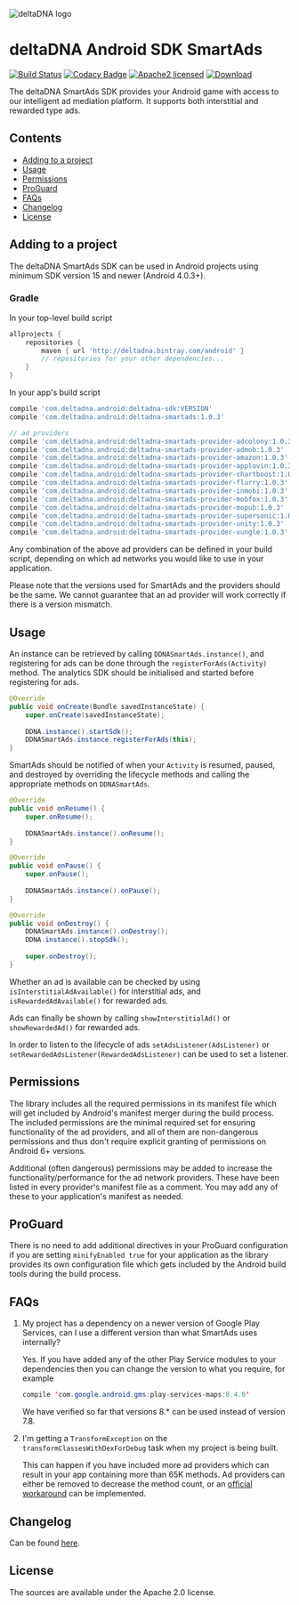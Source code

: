 ![deltaDNA logo](https://deltadna.com/wp-content/uploads/2015/06/deltadna_www@1x.png)

# deltaDNA Android SDK SmartAds
[![Build Status](https://travis-ci.org/deltaDNA/android-smartads-sdk.svg)](https://travis-ci.org/deltaDNA/android-smartads-sdk)
[![Codacy Badge](https://api.codacy.com/project/badge/grade/438f868ae71a444b8a1f8ebce32c3176)](https://www.codacy.com/app/deltaDNA/android-smartads-sdk)
[![Apache2 licensed](https://img.shields.io/badge/license-Apache-blue.svg)](./LICENSE.txt)
[![Download](https://api.bintray.com/packages/deltadna/android/deltadna-smartads/images/download.svg)](https://bintray.com/deltadna/android/deltadna-smartads/_latestVersion)

The deltaDNA SmartAds SDK provides your Android game with access to our
intelligent ad mediation platform.  It supports both interstitial and
rewarded type ads.

## Contents
* [Adding to a project](#adding-to-a-project)
* [Usage](#usage)
* [Permissions](#permissions)
* [ProGuard](#proguard)
* [FAQs](#faqs)
* [Changelog](#changelog)
* [License](#license)

## Adding to a project
The deltaDNA SmartAds SDK can be used in Android projects using minimum
SDK version 15 and newer (Android 4.0.3+).

### Gradle
In your top-level build script
```groovy
allprojects {
    repositories {
        maven { url 'http://deltadna.bintray.com/android' }
        // repositories for your other dependencies...
    }
}
```
In your app's build script
```groovy
compile 'com.deltadna.android:deltadna-sdk:VERSION'
compile 'com.deltadna.android:deltadna-smartads:1.0.3'

// ad providers
compile 'com.deltadna.android:deltadna-smartads-provider-adcolony:1.0.3'
compile 'com.deltadna.android:deltadna-smartads-provider-admob:1.0.3'
compile 'com.deltadna.android:deltadna-smartads-provider-amazon:1.0.3'
compile 'com.deltadna.android:deltadna-smartads-provider-applovin:1.0.3'
compile 'com.deltadna.android:deltadna-smartads-provider-chartboost:1.0.3'
compile 'com.deltadna.android:deltadna-smartads-provider-flurry:1.0.3'
compile 'com.deltadna.android:deltadna-smartads-provider-inmobi:1.0.3'
compile 'com.deltadna.android:deltadna-smartads-provider-mobfox:1.0.3'
compile 'com.deltadna.android:deltadna-smartads-provider-mopub:1.0.3'
compile 'com.deltadna.android:deltadna-smartads-provider-supersonic:1.0.3'
compile 'com.deltadna.android:deltadna-smartads-provider-unity:1.0.3'
compile 'com.deltadna.android:deltadna-smartads-provider-vungle:1.0.3'
```
Any combination of the above ad providers can be defined in your build
script, depending on which ad networks you would like to use in your
application.

Please note that the versions used for SmartAds and the providers should
be the same. We cannot guarantee that an ad provider will work correctly
if there is a version mismatch.

## Usage
An instance can be retrieved by calling `DDNASmartAds.instance()`, and
registering for ads can be done through the `registerForAds(Activity)`
method. The analytics SDK should be initialised and started before
registering for ads.
```java
@Override
public void onCreate(Bundle savedInstanceState) {
    super.onCreate(savedInstanceState);
    
    DDNA.instance().startSdk();
    DDNASmartAds.instance.registerForAds(this);
}
```

SmartAds should be notified of when your `Activity` is resumed, paused,
and destroyed by overriding the lifecycle methods and calling the
appropriate methods on `DDNASmartAds`.
```java
@Override
public void onResume() {
    super.onResume();
    
    DDNASmartAds.instance().onResume();
}

@Override
public void onPause() {
    super.onPause();
    
    DDNASmartAds.instance().onPause();
}

@Override
public void onDestroy() {
    DDNASmartAds.instance().onDestroy();
    DDNA.instance().stopSdk();
    
    super.onDestroy();
}
```

Whether an ad is available can be checked by using
`isInterstitialAdAvailable()` for interstitial ads, and
`isRewardedAdAvailable()` for rewarded ads.

Ads can finally be shown by calling `showInterstitialAd()` or
`showRewardedAd()` for rewarded ads.

In order to listen to the lifecycle of ads `setAdsListener(AdsListener)`
or `setRewardedAdsListener(RewardedAdsListener)` can be used to set a
listener.

## Permissions
The library includes all the required permissions in its manifest file
which will get included by Android's manifest merger during the build
process. The included permissions are the minimal required set for
ensuring functionality of the ad providers, and all of them are
non-dangerous permissions and thus don't require explicit granting of
permissions on Android 6+ versions.

Additional (often dangerous) permissions may be added to increase the
functionality/performance for the ad network providers. These have been
listed in every provider's manifest file as a comment. You may add any
of these to your application's manifest as needed.

## ProGuard
There is no need to add additional directives in your ProGuard
configuration if you are setting `minifyEnabled true` for your
application as the library provides its own configuration file which
gets included by the Android build tools during the build process.

## FAQs
1.  My project has a dependency on a newer version of Google Play
    Services, can I use a different version than what SmartAds uses
    internally?
    
    Yes. If you have added any of the other Play Service modules to
    your dependencies then you can change the version to what you
    require, for example
    ```Java
    compile 'com.google.android.gms:play-services-maps:8.4.0'
    ```
    We have verified so far that versions 8.* can be used instead of
    version 7.8.
2.  I'm getting a `TransformException` on the
    `transformClassesWithDexForDebug` task when my project is being
    built.
    
    This can happen if you have included more ad providers which can
    result in your app containing more than 65K methods. Ad providers
    can either be removed to decrease the method count, or an
    [official workaround](http://developer.android.com/tools/building/multidex.html#mdex-gradle)
    can be implemented.

## Changelog
Can be found [here](CHANGELOG.md).

## License
The sources are available under the Apache 2.0 license.
